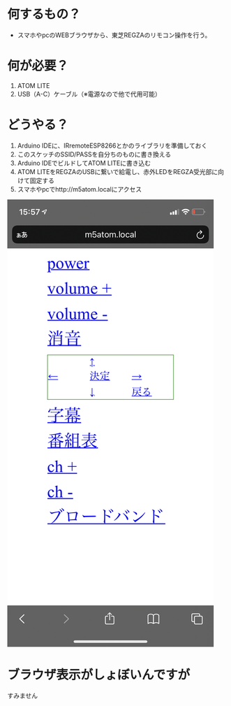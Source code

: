 # 何するもの？
- スマホやpcのWEBブラウザから、東芝REGZAのリモコン操作を行う。

# 何が必要？
1. ATOM LITE
2. USB（A-C）ケーブル（※電源なので他で代用可能）

# どうやる？
1. Arduino IDEに、IRremoteESP8266とかのライブラリを準備しておく
2. このスケッチのSSID/PASSを自分ちのものに書き換える
3. Arduino IDEでビルドしてATOM LITEに書き込む
4. ATOM LITEをREGZAのUSBに繋いで給電し、赤外LEDをREGZA受光部に向けて固定する
5. スマホやpcでhttp://m5atom.localにアクセス

![Test Image 3](/image/screen.png)

# ブラウザ表示がしょぼいんですが
すみません
